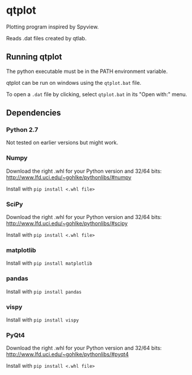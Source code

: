 # qtplot
Plotting program inspired by Spyview.

Reads .dat files created by qtlab.

## Running qtplot
The python executable must be in the PATH environment variable.

qtplot can be run on windows using the `qtplot.bat` file.

To open a `.dat` file by clicking, select `qtplot.bat` in its "Open with:" menu.

## Dependencies

### Python 2.7
Not tested on earlier versions but might work.

### Numpy
Download the right .whl for your Python version and 32/64 bits:
http://www.lfd.uci.edu/~gohlke/pythonlibs/#numpy

Install with `pip install <.whl file>`

### SciPy
Download the right .whl for your Python version and 32/64 bits:
http://www.lfd.uci.edu/~gohlke/pythonlibs/#scipy

Install with `pip install <.whl file>`

### matplotlib
Install with `pip install matplotlib`

### pandas
Install with `pip install pandas`

### vispy
Install with `pip install vispy`

### PyQt4
Download the right .whl for your Python version and 32/64 bits:
http://www.lfd.uci.edu/~gohlke/pythonlibs/#pyqt4

Install with `pip install <.whl file>`
